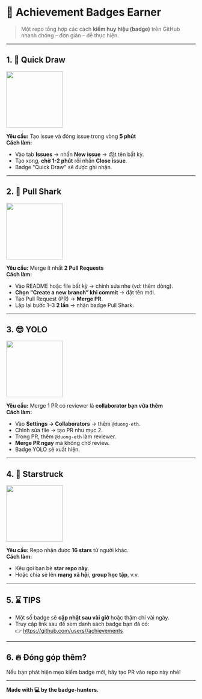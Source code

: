 # 🏅 Achievement Badges Earner
> Một repo tổng hợp các cách **kiếm huy hiệu (badge)** trên GitHub nhanh chóng – đơn giản – dễ thực hiện.

---

## 1. 🧠 Quick Draw  
<img src="https://github.githubassets.com/assets/quickdraw-default-39c6aec8ff89.png" width=150>

**Yêu cầu:** Tạo issue và đóng issue trong vòng **5 phút**  
**Cách làm:**

- Vào tab **Issues** → nhấn **New issue** → đặt tên bất kỳ.
- Tạo xong, **chờ 1-2 phút** rồi nhấn **Close issue**.
- Badge "Quick Draw" sẽ được ghi nhận.

---

## 2. 🦈 Pull Shark  
<img src="https://github.githubassets.com/assets/pull-shark-default-498c279a747d.png" width=150>

**Yêu cầu:** Merge ít nhất **2 Pull Requests**  
**Cách làm:**

- Vào README hoặc file bất kỳ → chỉnh sửa nhẹ (vd: thêm dòng).
- **Chọn “Create a new branch” khi commit** → đặt tên mới.
- Tạo Pull Request (PR) → **Merge PR**.
- Lặp lại bước 1–3 **2 lần** → nhận badge Pull Shark.

---

## 3. 😎 YOLO  
<img src="https://github.githubassets.com/assets/yolo-default-be0bbff04951.png" width=150>

**Yêu cầu:** Merge 1 PR có reviewer là **collaborator bạn vừa thêm**  
**Cách làm:**

- Vào **Settings → Collaborators** → thêm `@duong-eth`.
- Chỉnh sửa file → tạo PR như mục 2.
- Trong PR, thêm `@duong-eth` làm reviewer.
- **Merge PR ngay** mà không chờ review.
- Badge YOLO sẽ xuất hiện.

---

## 4. 🌟 Starstruck  
<img src="https://github.githubassets.com/assets/starstruck-default-b6610abad518.png" width=150>

**Yêu cầu:** Repo nhận được **16 stars** từ người khác.  
**Cách làm:**

- Kêu gọi bạn bè **star repo này**.
- Hoặc chia sẻ lên **mạng xã hội**, **group học tập**, v.v.

---

## 5. ⌛ TIPS  

- Một số badge sẽ **cập nhật sau vài giờ** hoặc thậm chí vài ngày.
- Truy cập link sau để xem danh sách badge bạn đã có:  
👉 [https://github.com/users/<your-username>/achievements](https://github.com/users/<your-username>/achievements)

---

## 6. 🔥 Đóng góp thêm?  

Nếu bạn phát hiện mẹo kiếm badge mới, hãy tạo PR vào repo này nhé!  

---

**Made with 💻 by the badge-hunters.**
